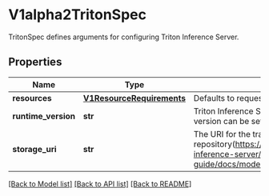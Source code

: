 # V1alpha2TritonSpec

TritonSpec defines arguments for configuring Triton Inference Server.
## Properties
Name | Type | Description | Notes
------------ | ------------- | ------------- | -------------
**resources** | [**V1ResourceRequirements**](V1ResourceRequirements.md) | Defaults to requests and limits of 1CPU, 2Gb MEM. | [optional] 
**runtime_version** | **str** | Triton Inference Server docker image version, default version can be set in the inferenceservice configmap | [optional] 
**storage_uri** | **str** | The URI for the trained model repository(https://docs.nvidia.com/deeplearning/triton-inference-server/master-user-guide/docs/model_repository.html) | 

[[Back to Model list]](../README.md#documentation-for-models) [[Back to API list]](../README.md#documentation-for-api-endpoints) [[Back to README]](../README.md)


